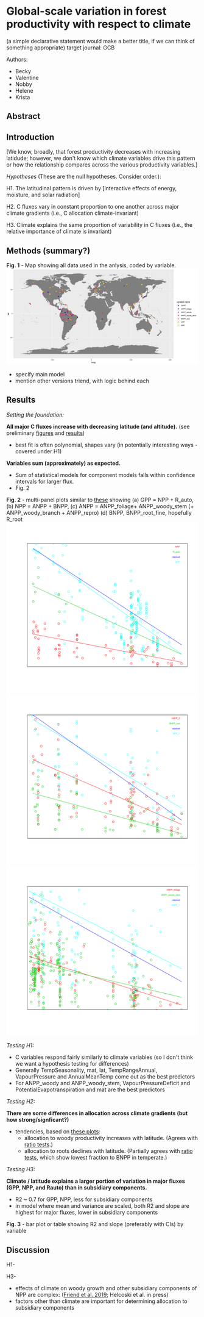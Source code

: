 # Global-scale variation in forest productivity with respect to climate
(a simple declarative statement would make a better title, if we can think of something appropriate)
target journal: GCB

Authors:
- Becky
- Valentine
- Nobby
- Helene
- Krista

## Abstract

## Introduction

[We know, broadly, that forest productivity decreases with increasing latidude; however, we don't know which climate variables drive this pattern or how the relationship compares across the various productivity variables.]

*Hypotheses* (These are the null hypotheses. Consider order.):

H1. The latitudinal pattern is driven by [interactive effects of energy, moisture, and solar radiation]

H2. C fluxes vary in constant proportion to one another across major climate gradients (i.e., C allocation climate-invariant)

H3. Climate explains the same proportion of variability in C fluxes (i.e., the relative importance of climate is invariant)

## Methods (summary?)
**Fig. 1** - Map showing all data used in the anlysis, coded by variable.
![Distribution of carbon data](https://github.com/forc-db/Global_Productivity/blob/master/results/figures/final_figures/maps/distribution_all_variables.png)

- specify main model
- mention other versions triend, with logic behind each

## Results
*Setting the foundation:*

**All major C fluxes increase with decreasing latitude (and altitude).** (see preliminary [figures](https://github.com/forc-db/Global_Productivity/tree/master/results/figures/final_figures/scaled_best_model_with_alt) and [results](https://github.com/forc-db/Global_Productivity/blob/master/results/tables/best_model_outputs/best_model_scaled_with_ci.csv))
  - best fit is often polynomial, shapes vary (in potentially interesting ways - covered under H1)  
  
**Variables sum (approximately) as expected.**
  - Sum of statistical models for component models falls within confidence intervals for larger flux. 
  - Fig. 2
  
**Fig. 2** - multi-panel plots similar to [these](https://github.com/forc-db/Global_Productivity/tree/master/results/figures/archive/test/ratio_plots) showing (a) GPP = NPP + R_auto, (b) NPP = ANPP + BNPP, (c) ANPP = ANPP_foliage+ ANPP_woody_stem (+ ANPP_woody_branch + ANPP_repro) (d) BNPP, BNPP_root_fine, hopefully R_root  
![(a) GPP = NPP + R_auto](https://github.com/forc-db/Global_Productivity/blob/master/results/figures/final_figures/stacked_plots/NPP_to_R_auto_lat_stacked.png)
![(b) NPP = ANPP + BNPP](https://github.com/forc-db/Global_Productivity/blob/master/results/figures/final_figures/stacked_plots/ANPP_2_to_BNPP_root_lat_stacked.png)
![(c)](https://github.com/forc-db/Global_Productivity/blob/master/results/figures/final_figures/stacked_plots/ANPP_foliage_to_ANPP_woody_stem_lat_stacked.png)
    
*Testing H1:*

  - C variables respond fairly similarly to climate variables (so I don't think we want a hypothesis testing for differences)
  - Generally TempSeasonality, mat, lat, TempRangeAnnual, VapourPressure and AnnualMeanTemp come out as the best predictors
  - For ANPP_woody and ANPP_woody_stem, VapourPressureDeficit and PotentialEvapotranspiration and mat are the best predictors
  
*Testing H2:*

**There are some differences in allocation across climate gradients (but how strong/signficant?)**
  - tendencies, based on [these plots](https://github.com/forc-db/Global_Productivity/tree/master/results/figures/archive/test/ratio_plots):
    - allocation to woody productivity increases with latitude. (Agrees with [ratio tests](https://github.com/forc-db/Global_Productivity/tree/master/results/figures/archive/foliage_woody).)
    - allocation to roots declines with latitude. (Partially agrees with [ratio tests](https://github.com/forc-db/Global_Productivity/tree/master/results/figures/archive/foliage_woody), which show lowest fraction to BNPP in temperate.)

*Testing H3:*

**Climate / latitude explains a larger portion of variation in major fluxes (GPP, NPP, and Rauto) than in subsidiary components.**
  - R2  ~ 0.7 for GPP, NPP, less for subsidiary components 
  - in model where mean and variance are scaled, both R2 and slope are highest for major fluxes, lower in subsidiary components

**Fig. 3** - bar plot or table showing R2 and slope (preferably with CIs) by variable

## Discussion

H1-

H3- 
- effects of climate on woody growth and other subsidiary components of NPP are complex: ([Friend et al. 2019](https://link.springer.com/content/pdf/10.1007%2Fs13595-019-0819-x.pdf); Helcoski et al. in press)
- factors other than climate are important for determining allocation to subsidiary components
